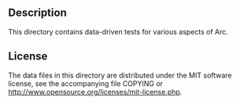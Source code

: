 Description
------------

This directory contains data-driven tests for various aspects of Arc.

License
--------

The data files in this directory are distributed under the MIT software
license, see the accompanying file COPYING or
http://www.opensource.org/licenses/mit-license.php.

